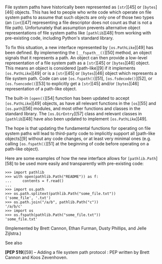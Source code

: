 File system paths have historically been represented as `[str`][45] or `[bytes`][46] objects. This has led to people who write code which operate on file system paths to assume that such objects are only one of those two types (an `[int`][47] representing a file descriptor does not count as that is not a file path). Unfortunately that assumption prevents alternative object representations of file system paths like `[pathlib`][48] from working with pre-existing code, including Python's standard library.

To fix this situation, a new interface represented by `[os.PathLike`][49] has been defined. By implementing the `[__fspath__()`][50] method, an object signals that it represents a path. An object can then provide a low-level representation of a file system path as a `[str`][45] or `[bytes`][46] object. This means an object is considered [path-like][9] if it implements `[os.PathLike`][49] or is a `[str`][45] or `[bytes`][46] object which represents a file system path. Code can use `[os.fspath()`][51], `[os.fsdecode()`][52], or `[os.fsencode()`][53] to explicitly get a `[str`][45] and/or `[bytes`][46] representation of a path-like object.

The built-in `[open()`][54] function has been updated to accept `[os.PathLike`][49] objects, as have all relevant functions in the `[os`][55] and `[os.path`][56] modules, and most other functions and classes in the standard library. The `[os.DirEntry`][57] class and relevant classes in `[pathlib`][48] have also been updated to implement `[os.PathLike`][49].

The hope is that updating the fundamental functions for operating on file system paths will lead to third-party code to implicitly support all [path-like objects][9] without any code changes, or at least very minimal ones (e.g. calling `[os.fspath()`][51] at the beginning of code before operating on a path-like object).

Here are some examples of how the new interface allows for `[pathlib.Path`][58] to be used more easily and transparently with pre-existing code:
    
    
    >>> import pathlib
    >>> with open(pathlib.Path("README")) as f:
    ...     contents = f.read()
    ...
    >>> import os.path
    >>> os.path.splitext(pathlib.Path("some_file.txt"))
    ('some_file', '.txt')
    >>> os.path.join("/a/b", pathlib.Path("c"))
    '/a/b/c'
    >>> import os
    >>> os.fspath(pathlib.Path("some_file.txt"))
    'some_file.txt'
    

(Implemented by Brett Cannon, Ethan Furman, Dusty Phillips, and Jelle Zijlstra.)

See also

**[PEP 519**][59] – Adding a file system path protocol
: PEP written by Brett Cannon and Koos Zevenhoven.
